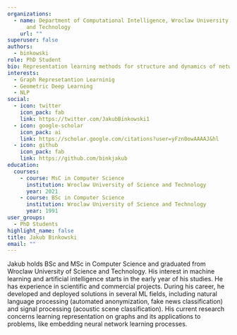 ```yaml
---
organizations:
  - name: Department of Computational Intelligence, Wroclaw University of Science
      and Technology
    url: ""
superuser: false
authors:
  - binkowski
role: PhD Student
bio: Representation learning methods for structure and dynamics of networks
interests:
  - Graph Represetantion Learninig
  - Geometric Deep Learning
  - NLP
social:
  - icon: twitter
    icon_pack: fab
    link: https://twitter.com/JakubBinkowski1
  - icon: google-scholar
    icon_pack: ai
    link: https://scholar.google.com/citations?user=yFzn0owAAAAJ&hl
  - icon: github
    icon_pack: fab
    link: https://github.com/binkjakub
education:
  courses:
    - course: MsC in Computer Science
      institution: Wroclaw University of Science and Technology
      year: 2021
    - course: BSc in Computer Science
      institution: Wroclaw University of Science and Technology
      year: 1991
user_groups:
  - PhD Students
highlight_name: false
title: Jakub Binkowski
email: ""
---
```

Jakub holds BSc and MSc in Computer Science and graduated from Wroclaw University of Science and Technology. His interest in machine learning and artificial intelligence starts in the early year of his studies. He has experience in scientific and commercial projects. During his career, he developed and deployed solutions in several ML fields, including natural language processing (automated anonymization, fake news classification) and signal processing (acoustic scene classification). His current research concerns learning representation on graphs and its applications to problems, like embedding neural network learning processes.